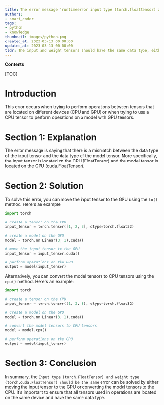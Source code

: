 ```yaml
---
title: The error message "runtimeerror input type (torch.floattensor) and weight type (torch.cuda.floattensor) should be the same" suggests that the input and weight tensors must have the same data type to be compatible
authors:
- smart_coder
tags:
- python
- knowledge
thumbnail: images/python.png
created_at: 2023-03-13 00:00:00
updated_at: 2023-03-13 00:00:00
tldr: The input and weight tensors should have the same data type, either both on CPU or both on GPU.
---
```


**Contents**

[TOC]

# Introduction
This error occurs when trying to perform operations between tensors that are located on different devices (CPU and GPU) or when trying to use a CPU tensor to perform operations on a model with GPU tensors.

# Section 1: Explanation
The error message is saying that there is a mismatch between the data type of the input tensor and the data type of the model tensor. More specifically, the input tensor is located on the CPU (FloatTensor) and the model tensor is located on the GPU (cuda.FloatTensor).

# Section 2: Solution
To solve this error, you can move the input tensor to the GPU using the `to()` method. Here's an example:

```python
import torch

# create a tensor on the CPU
input_tensor = torch.tensor([1, 2, 3], dtype=torch.float32)

# create a model on the GPU
model = torch.nn.Linear(3, 1).cuda()

# move the input tensor to the GPU
input_tensor = input_tensor.cuda()

# perform operations on the GPU
output = model(input_tensor)
```

Alternatively, you can convert the model tensors to CPU tensors using the `cpu()` method. Here's an example:

```python
import torch

# create a tensor on the CPU
input_tensor = torch.tensor([1, 2, 3], dtype=torch.float32)

# create a model on the GPU
model = torch.nn.Linear(3, 1).cuda()

# convert the model tensors to CPU tensors
model = model.cpu()

# perform operations on the CPU
output = model(input_tensor)
```

# Section 3: Conclusion
In summary, the `Input type (torch.FloatTensor) and weight type (torch.cuda.FloatTensor) should be the same` error can be solved by either moving the input tensor to the GPU or converting the model tensors to the CPU. It's important to ensure that all tensors used in operations are located on the same device and have the same data type.
